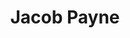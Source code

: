 ---
pid: PT385
title: Jacob Payne
location_transcription: Philadelphia
zipcode: 
outside_phl: 
neighborhood: 
age: '9'
age_range: 6-13
instagram: 
image_file_name: PT_385.jpg
proposal_transcription: 
topic: Unknown
topic_summary: '0'
type: Sculpture Statue
keywords_other: 
credit: 
image_labels: The letters J A C O B on a platform, with a turtle next to it
twitter: 
facebook: 
permalink: "/monuments/pt385/"
layout: item-page
---